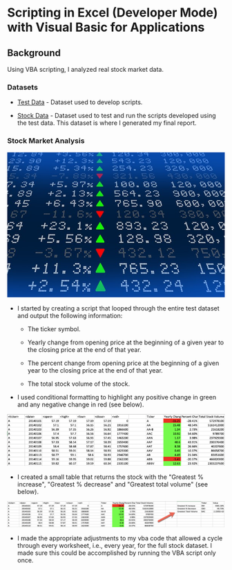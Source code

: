 # Scripting in Excel (Developer Mode) with Visual Basic for Applications

## Background

Using VBA scripting, I analyzed real stock market data.

### Datasets

* [Test Data](Resources/alphabetical_testing.xlsx) - Dataset used to develop scripts.

* [Stock Data](Resources/Multiple_year_stock_data.xlsx) - Dataset used to test and run the scripts developed using the test data. This dataset is where I generated my final report.

### Stock Market Analysis

![stock Market](Images/stockmarket.jpg)

* I started by creating a script that looped through the entire test dataset and output the following information:

  * The ticker symbol.

  * Yearly change from opening price at the beginning of a given year to the closing price at the end of that year.

  * The percent change from opening price at the beginning of a given year to the closing price at the end of that year.

  * The total stock volume of the stock.

* I used conditional formatting to highlight any positive change in green and any negative change in red (see below).

![moderate_solution](Images/moderate_solution.png)

* I created a small table that returns the stock with the "Greatest % increase", "Greatest % decrease" and "Greatest total volume" (see below).

![hard_solution](Images/hard_solution.png)

* I made the appropriate adjustments to my vba code that allowed a cycle through every worksheet, i.e., every year, for the full stock dataset. I made sure this could be accomplished by running the VBA script only once.
